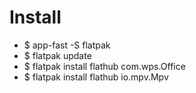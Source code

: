 Install
=====
* $ app-fast -S flatpak
* $ flatpak update
* $ flatpak install flathub com.wps.Office
* $ flatpak install flathub io.mpv.Mpv
